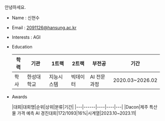 안녕하세요.  

- Name : 신현수
- Email : 2091126@hansung.ac.kr 
- Interests : AGI
- Education
 
  |학력|기관|1트랙|2트랙|부전공|기간|
  |---|---|---|---|---|---|
  |학사|한성대학교|지능시스템|빅데이터|AI 전문과정|2020.03~2026.02|

- Awards

  |대회|대회명|순위|상위|분류|기간|
  |---|------|----|----|---|
  |Dacon|제주 특산물 가격 예측 AI 경진대회|172/1093|16%|시계열|2023.10~2023.11|


